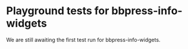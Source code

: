 # Playground tests for bbpress-info-widgets
We are still awaiting the first test run for bbpress-info-widgets.
